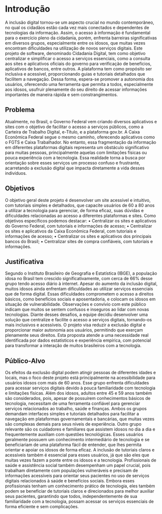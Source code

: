 # Introdução
A inclusão digital tornou-se um aspecto crucial no mundo contemporâneo, no qual
os cidadãos estão cada vez mais conectados e dependentes de tecnologias da
informação. Assim, o acesso à informação é fundamental para o exercício pleno da
cidadania, porém, enfrenta barreiras significativas em diversos grupos,
especialmente entre os idosos, que muitas vezes encontram dificuldades na
utilização de novos serviços digitais.
Este projeto de software, denominado Cidadania Digital, tem como objetivo
centralizar e simplificar o acesso a serviços essenciais, como a consulta aos sites e
aplicativos oficiais do governo para verificação de benefícios, aplicativos de bancos,
entre outros. A plataforma tem como propósito ser inclusiva e acessível,
proporcionando guias e tutoriais detalhados que facilitem a navegação.
Dessa forma, espera-se promover a autonomia dos usuários, oferecendo uma
ferramenta que permita a todos, especialmente aos idosos, usufruir plenamente do
seu direito de acessar informações importantes de maneira rápida e sem
constrangimentos. 

## Problema
Atualmente, no Brasil, o Governo Federal vem criando diversos aplicativos e sites
com o objetivo de facilitar o acesso a serviços públicos, como a Carteira de Trabalho
Digital, e-Título, e a plataforma gov.br. A Caixa Econômica Federal segue o mesmo
caminho, oferecendo aplicativos como o FGTS e Caixa Trabalhador. No entanto,
essa fragmentação da informação em diferentes plataformas digitais representa um
obstáculo significativo para muitas pessoas, principalmente aquelas com limitações
físicas ou pouca experiência com a tecnologia. Essa realidade torna a busca por
orientação sobre esses serviços um processo confuso e frustrante, acarretando a
exclusão digital que impacta diretamente a vida desses indivíduos. 

## Objetivos

O objetivo geral deste projeto é desenvolver um site acessível e intuitivo, com
tutoriais simples e detalhados, que capacite usuários de 60 a 80 anos a utilizar a tecnologia para gerenciar, de forma eficaz, suas dúvidas e dificuldades relacionadas
ao acesso a diferentes plataformas e sites.
Como objetivos específicos podemos destacar:
• Centralizar os sites e aplicativos do Governo Federal, com tutoriais e informações
de acesso;
• Centralizar os sites e aplicativos da Caixa Econômica Federal, com tutoriais e
informações de acesso;
• Centralizar os sites e aplicativos dos principais bancos do Brasil;
• Centralizar sites de compra confiáveis, com tutoriais e informações. 

## Justificativa

Segundo o Instituto Brasileiro de Geografia e Estatística (IBGE), a população idosa
no Brasil tem crescido significativamente, com cerca de 66% desse grupo tendo
acesso diário à internet. Apesar do aumento da inclusão digital, muitos idosos ainda
enfrentam dificuldades ao utilizar serviços essenciais que de forma digital. Essas
dificuldades comprometem o acesso a direitos básicos, como benefícios sociais e
aposentadoria, e colocam os idosos em situação de vulnerabilidade. Observações e
convívio com este público indicam que muitos se sentem confusos e inseguros ao
lidar com novas tecnologias.
Diante desses desafios, a equipe decidiu desenvolver uma solução que centralize e
facilite o acesso a serviços digitais, tornando-os mais inclusivos e acessíveis. O
projeto visa reduzir a exclusão digital e proporcionar maior autonomia aos usuários,
permitindo que exerçam plenamente seus direitos. Esta proposta atende a uma
necessidade real identificada por dados estatísticos e experiência empírica, com
potencial para transformar a interação de muitos brasileiros com a tecnologia. 

## Público-Alvo


Os efeitos da exclusão digital podem atingir pessoas de diferentes idades e locais, mas o foco deste projeto está principalmente na acessibilidade para usuários idosos com mais de 60 anos. Esse grupo enfrenta dificuldades para acessar serviços
digitais devido à pouca familiaridade com tecnologia e limitações físicas. Além dos idosos, adultos entre 45 e 59 anos também são considerados, pois, apesar de possuírem conhecimentos básicos de tecnologia, necessitam de uma ferramenta confiável para gerenciar serviços relacionados ao trabalho, saúde e finanças. Ambos os grupos demandam interfaces simples e tutoriais detalhados para facilitar a
navegação em plataformas governamentais e bancárias, que muitas vezes são
complexas demais para seus níveis de experiência.
Outro grupo relevante são os cuidadores e familiares que assistem idosos no dia a
dia e frequentemente auxiliam com questões tecnológicas. Esses usuários
geralmente possuem um conhecimento intermediário de tecnologia e se
beneficiariam de uma plataforma fácil de entender, que lhes permita orientar e
apoiar os idosos de forma eficaz. A inclusão de tutoriais claros e acessíveis também
é essencial para esses usuários, já que são eles que muitas vezes fazem a ponte
entre os idosos e a tecnologia.
Profissionais de saúde e assistência social também desempenham um papel crucial,
pois trabalham diretamente com populações vulneráveis e precisam de informações
acessíveis para orientar seus pacientes no uso de serviços digitais relacionados à
saúde e benefícios sociais. Embora esses profissionais tenham um conhecimento
prático de tecnologia, eles também podem se beneficiar de tutoriais claros e
direcionados para melhor auxiliar seus pacientes, garantindo que todos,
independentemente de sua familiaridade com a tecnologia, possam acessar os
serviços essenciais de forma eficiente e sem complicações. 

